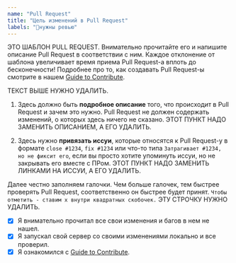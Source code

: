 ```yaml
---
name: "Pull Request"
title: "Цель изменений в Pull Request"
labels: "🔵нужны ревью"
---
```


ЭТО ШАБЛОН PULL REQUEST. Внимательно прочитайте его и напишите описание Pull Request в соответствии с ним. Каждое отклонение от шаблона увеличивает время приема Pull Request-а вплоть до бесконечности!
Подробнее про то, как создавать Pull Request-ы смотрите в нашем [Guide to Contribute](https://github.com/ChaoticOnyx/OnyxBay/blob/dev/docs/contributing.md).

ТЕКСТ ВЫШЕ НУЖНО УДАЛИТЬ.

1. Здесь должно быть **подробное описание** того, что происходит в Pull Request и зачем это нужно. Pull Request не должен содержать изменений, о которых здесь ничего не сказано. ЭТОТ ПУНКТ НАДО ЗАМЕНИТЬ ОПИСАНИЕМ, А ЕГО УДАЛИТЬ.

2. Здесь нужно **привязать иссуи**, которые относятся к Pull Request-у в формате `close #1234`, `fix #1234` или что-то типа `Затрагивает #1234, но не фиксит его`, если вы просто хотите упоминуть иссуи, но не закрывать его вместе с ПРом. ЭТОТ ПУНКТ НАДО ЗАМЕНИТЬ ЛИНКАМИ НА ИССУИ, А ЕГО УДАЛИТЬ.

Далее честно заполняем галочки. Чем больше галочек, тем быстрее проверять Pull Request, соответственно он быстрее будет принят. `Чтобы отметить - ставим x внутри квадратных скобочек.` ЭТУ СТРОЧКУ НУЖНО УДАЛИТЬ.

- [x] Я внимательно прочитал все свои изменения и багов в нем не нашел.
- [x] Я запускал свой сервер со своими изменениями локально и все проверил.
- [x] Я ознакомился c [Guide to Contribute](https://github.com/ChaoticOnyx/OnyxBay/blob/dev/docs/contributing.md).
